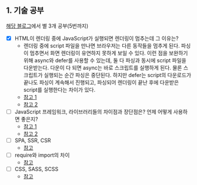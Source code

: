 ## 1. 기술 공부
[해당 블로그](https://realmojo.tistory.com/300)에서 별 3개 공부(5번까지)
- [x] HTML이 렌더링 중에 JavaScript가 실행되면 렌더링이 멈추는데 그 이유는?
  - 렌더링 중에 script 파일을 만나면 브라우저는 다른 동작들을 멈추게 된다. 파싱이 멈추면서 화면 렌더링이 유연하지 못하게 보일 수 있다. 이런 점을 보완하기 위해 async와 defer를 사용할 수 있는데, 둘 다 파싱과 동시에 script 파일을 다운받는다. 다운이 다 되면 async는 바로 스크립트를 실행하게 된다. 물론 스크립트가 실행되는 순간 파싱은 중단된다. 하지만 defer는 script의 다운로드가 끝나도 파싱이 계속해서 진행되고, 파싱되어 렌더링이 끝난 후에 다운받은 script를 실행한다는 차이가 있다. 
  - [참고 1](https://webclub.tistory.com/630)
  - [참고 2](https://realmojo.tistory.com/96)
- [ ] JavaScript 프레임워크, 라이브러리들의 차이점과 장단점은? 언제 어떻게 사용하면 좋은지?
  - [참고 1](https://www.popit.kr/%EB%B2%88%EC%97%AD%EA%B8%80-react-vs-angular-%EB%91%98-%EC%A4%91-%EC%96%B4%EB%96%A4-%EA%B2%83%EC%9D%B4-%EB%8B%B9%EC%8B%A0%EC%9D%98-%ED%94%84%EB%A1%9C%EC%A0%9D%ED%8A%B8%EC%97%90-%EC%95%8C%EB%A7%9E/)
  - [참고 2](https://brunch.co.kr/@hee072794/112)
- [ ] SPA, SSR, CSR
  - [참고](https://goodgid.github.io/Server-Side-Rendering-and-Client-Side-Rendering/)
- [ ] require와 import의 차이
  - [참고](https://blueshw.github.io/2017/05/16/ES-require-vs-import/)
- [ ] CSS, SASS, SCSS
  - [참고](https://heropy.blog/2018/01/31/sass/#sasswa-scssneun-caijeomeun-mweongayo)
